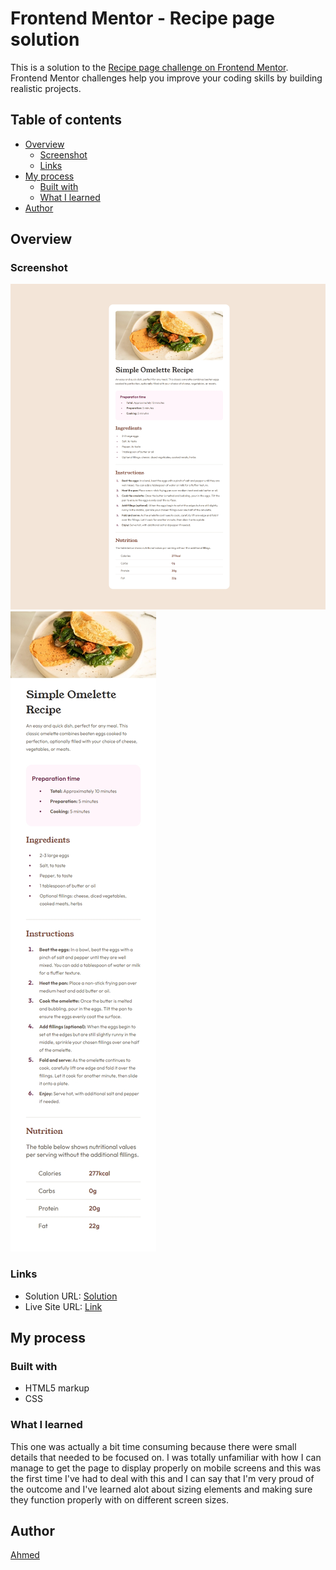 # Frontend Mentor - Recipe page solution

This is a solution to the [Recipe page challenge on Frontend Mentor](https://www.frontendmentor.io/challenges/recipe-page-KiTsR8QQKm). Frontend Mentor challenges help you improve your coding skills by building realistic projects. 

## Table of contents

- [Overview](#overview)
  - [Screenshot](#screenshot)
  - [Links](#links)
- [My process](#my-process)
  - [Built with](#built-with)
  - [What I learned](#what-i-learned)
- [Author](#author)

## Overview

### Screenshot

![](./screenshot-desktop.png)
![](./screenshot-mobile.png)

### Links

- Solution URL: [Solution](https://www.frontendmentor.io/solutions/recipe-page-using-htmlcss-sZ3sh_n8DZ)
- Live Site URL: [Link](https://ahmed-l2.github.io/frontend-projects/recipe-page-main/index.html)

## My process

### Built with

- HTML5 markup
- CSS

### What I learned

This one was actually a bit time consuming because there were small details that needed to be focused on. I was totally unfamiliar with how I can manage to get the page to display properly on mobile screens and this was the first time I've had to deal with this and I can say that I'm very proud of the outcome and I've learned alot about sizing elements and making sure they function properly with on different screen sizes.

## Author

[Ahmed](https://github.com/Ahmed-l2)
